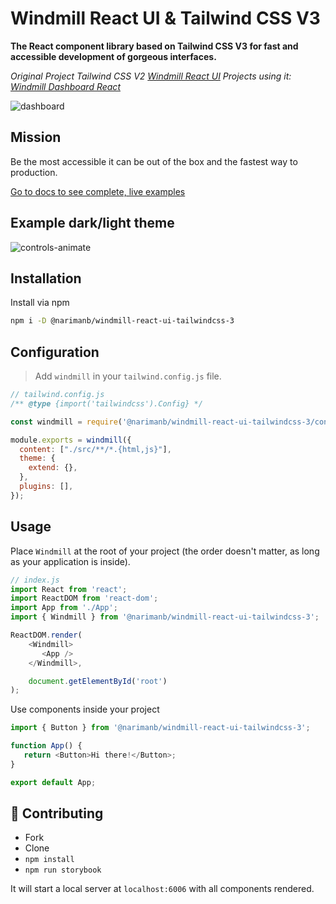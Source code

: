 # Windmill React UI & Tailwind CSS V3

__The React component library based on Tailwind CSS V3 for fast and accessible development of gorgeous interfaces.__

*Original Project Tailwind CSS V2 [Windmill React UI](https://github.com/estevanmaito/windmill-react-ui)
Projects using it: [Windmill Dashboard React](https://github.com/estevanmaito/windmill-dashboard-react)*

![dashboard](https://github.com/narimanb/windmill-react-ui-tailwindcss-3/assets/37624015/235e7f89-0d7d-4261-a746-9deb85b6f166)

## Mission

Be the most accessible it can be out of the box and the fastest way to production.

[Go to docs to see complete, live examples](https://windmillui.com/react-ui)

## Example dark/light theme

![controls-animate](https://github.com/narimanb/windmill-react-ui-tailwindcss-3/assets/37624015/9efa19be-1bcb-4d3e-a866-e8230ed8ce63)

## Installation

Install via npm

```sh
npm i -D @narimanb/windmill-react-ui-tailwindcss-3
```

## Configuration

> Add `windmill` in your `tailwind.config.js` file.

```js
// tailwind.config.js
/** @type {import('tailwindcss').Config} */

const windmill = require('@narimanb/windmill-react-ui-tailwindcss-3/config');

module.exports = windmill({
  content: ["./src/**/*.{html,js}"],
  theme: {
    extend: {},
  },
  plugins: [],
});
```

## Usage

Place `Windmill` at the root of your project (the order doesn't matter, as long as your application is inside).

```js
// index.js
import React from 'react';
import ReactDOM from 'react-dom';
import App from './App';
import { Windmill } from '@narimanb/windmill-react-ui-tailwindcss-3';

ReactDOM.render(
    <Windmill>
       <App />
    </Windmill>,

    document.getElementById('root')
);
```

Use components inside your project

```js
import { Button } from '@narimanb/windmill-react-ui-tailwindcss-3';

function App() {
   return <Button>Hi there!</Button>;
}

export default App;
```

## 🔌 Contributing

- Fork
- Clone
- `npm install`
- `npm run storybook`

It will start a local server at `localhost:6006` with all components rendered.
